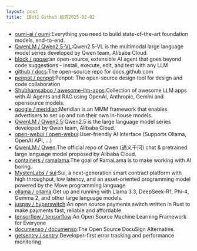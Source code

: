 ```yaml
---
layout: post
title: 【Bot】Github 趋势2025-02-02
---
```


* [oumi-ai / oumi](https://github.com/oumi-ai/oumi):Everything you need to build state-of-the-art foundation models, end-to-end.
* [QwenLM / Qwen2.5-VL](https://github.com/QwenLM/Qwen2.5-VL):Qwen2.5-VL is the multimodal large language model series developed by Qwen team, Alibaba Cloud.
* [block / goose](https://github.com/block/goose):an open-source, extensible AI agent that goes beyond code suggestions - install, execute, edit, and test with any LLM
* [github / docs](https://github.com/github/docs):The open-source repo for docs.github.com
* [penpot / penpot](https://github.com/penpot/penpot):Penpot: The open-source design tool for design and code collaboration
* [Shubhamsaboo / awesome-llm-apps](https://github.com/Shubhamsaboo/awesome-llm-apps):Collection of awesome LLM apps with AI Agents and RAG using OpenAI, Anthropic, Gemini and opensource models.
* [google / meridian](https://github.com/google/meridian):Meridian is an MMM framework that enables advertisers to set up and run their own in-house models.
* [QwenLM / Qwen2.5](https://github.com/QwenLM/Qwen2.5):Qwen2.5 is the large language model series developed by Qwen team, Alibaba Cloud.
* [open-webui / open-webui](https://github.com/open-webui/open-webui):User-friendly AI Interface (Supports Ollama, OpenAI API, ...)
* [QwenLM / Qwen](https://github.com/QwenLM/Qwen):The official repo of Qwen (通义千问) chat & pretrained large language model proposed by Alibaba Cloud.
* [containers / ramalama](https://github.com/containers/ramalama):The goal of RamaLama is to make working with AI boring.
* [MystenLabs / sui](https://github.com/MystenLabs/sui):Sui, a next-generation smart contract platform with high throughput, low latency, and an asset-oriented programming model powered by the Move programming language
* [ollama / ollama](https://github.com/ollama/ollama):Get up and running with Llama 3.3, DeepSeek-R1, Phi-4, Gemma 2, and other large language models.
* [juspay / hyperswitch](https://github.com/juspay/hyperswitch):An open source payments switch written in Rust to make payments fast, reliable and affordable
* [tensorflow / tensorflow](https://github.com/tensorflow/tensorflow):An Open Source Machine Learning Framework for Everyone
* [documenso / documenso](https://github.com/documenso/documenso):The Open Source DocuSign Alternative.
* [getsentry / sentry](https://github.com/getsentry/sentry):Developer-first error tracking and performance monitoring
